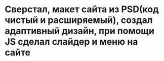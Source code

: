 # Сверстал, макет сайта из PSD(код чистый и расширяемый), создал адаптивный дизайн, при помощи JS сделал слайдер и меню на сайте
